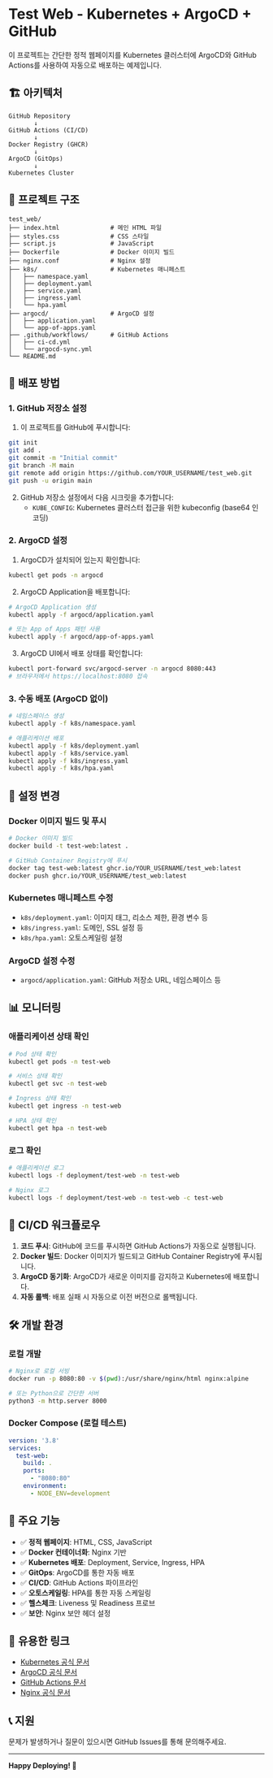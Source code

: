 # Test Web - Kubernetes + ArgoCD + GitHub

이 프로젝트는 간단한 정적 웹페이지를 Kubernetes 클러스터에 ArgoCD와 GitHub Actions를 사용하여 자동으로 배포하는 예제입니다.

## 🏗️ 아키텍처

```
GitHub Repository
       ↓
GitHub Actions (CI/CD)
       ↓
Docker Registry (GHCR)
       ↓
ArgoCD (GitOps)
       ↓
Kubernetes Cluster
```

## 📁 프로젝트 구조

```
test_web/
├── index.html              # 메인 HTML 파일
├── styles.css              # CSS 스타일
├── script.js               # JavaScript
├── Dockerfile              # Docker 이미지 빌드
├── nginx.conf              # Nginx 설정
├── k8s/                    # Kubernetes 매니페스트
│   ├── namespace.yaml
│   ├── deployment.yaml
│   ├── service.yaml
│   ├── ingress.yaml
│   └── hpa.yaml
├── argocd/                 # ArgoCD 설정
│   ├── application.yaml
│   └── app-of-apps.yaml
├── .github/workflows/      # GitHub Actions
│   ├── ci-cd.yml
│   └── argocd-sync.yml
└── README.md
```

## 🚀 배포 방법

### 1. GitHub 저장소 설정

1. 이 프로젝트를 GitHub에 푸시합니다:
```bash
git init
git add .
git commit -m "Initial commit"
git branch -M main
git remote add origin https://github.com/YOUR_USERNAME/test_web.git
git push -u origin main
```

2. GitHub 저장소 설정에서 다음 시크릿을 추가합니다:
   - `KUBE_CONFIG`: Kubernetes 클러스터 접근을 위한 kubeconfig (base64 인코딩)

### 2. ArgoCD 설정

1. ArgoCD가 설치되어 있는지 확인합니다:
```bash
kubectl get pods -n argocd
```

2. ArgoCD Application을 배포합니다:
```bash
# ArgoCD Application 생성
kubectl apply -f argocd/application.yaml

# 또는 App of Apps 패턴 사용
kubectl apply -f argocd/app-of-apps.yaml
```

3. ArgoCD UI에서 배포 상태를 확인합니다:
```bash
kubectl port-forward svc/argocd-server -n argocd 8080:443
# 브라우저에서 https://localhost:8080 접속
```

### 3. 수동 배포 (ArgoCD 없이)

```bash
# 네임스페이스 생성
kubectl apply -f k8s/namespace.yaml

# 애플리케이션 배포
kubectl apply -f k8s/deployment.yaml
kubectl apply -f k8s/service.yaml
kubectl apply -f k8s/ingress.yaml
kubectl apply -f k8s/hpa.yaml
```

## 🔧 설정 변경

### Docker 이미지 빌드 및 푸시

```bash
# Docker 이미지 빌드
docker build -t test-web:latest .

# GitHub Container Registry에 푸시
docker tag test-web:latest ghcr.io/YOUR_USERNAME/test_web:latest
docker push ghcr.io/YOUR_USERNAME/test_web:latest
```

### Kubernetes 매니페스트 수정

- `k8s/deployment.yaml`: 이미지 태그, 리소스 제한, 환경 변수 등
- `k8s/ingress.yaml`: 도메인, SSL 설정 등
- `k8s/hpa.yaml`: 오토스케일링 설정

### ArgoCD 설정 수정

- `argocd/application.yaml`: GitHub 저장소 URL, 네임스페이스 등

## 📊 모니터링

### 애플리케이션 상태 확인

```bash
# Pod 상태 확인
kubectl get pods -n test-web

# 서비스 상태 확인
kubectl get svc -n test-web

# Ingress 상태 확인
kubectl get ingress -n test-web

# HPA 상태 확인
kubectl get hpa -n test-web
```

### 로그 확인

```bash
# 애플리케이션 로그
kubectl logs -f deployment/test-web -n test-web

# Nginx 로그
kubectl logs -f deployment/test-web -n test-web -c test-web
```

## 🔄 CI/CD 워크플로우

1. **코드 푸시**: GitHub에 코드를 푸시하면 GitHub Actions가 자동으로 실행됩니다.
2. **Docker 빌드**: Docker 이미지가 빌드되고 GitHub Container Registry에 푸시됩니다.
3. **ArgoCD 동기화**: ArgoCD가 새로운 이미지를 감지하고 Kubernetes에 배포합니다.
4. **자동 롤백**: 배포 실패 시 자동으로 이전 버전으로 롤백됩니다.

## 🛠️ 개발 환경

### 로컬 개발

```bash
# Nginx로 로컬 서빙
docker run -p 8080:80 -v $(pwd):/usr/share/nginx/html nginx:alpine

# 또는 Python으로 간단한 서버
python3 -m http.server 8000
```

### Docker Compose (로컬 테스트)

```yaml
version: '3.8'
services:
  test-web:
    build: .
    ports:
      - "8080:80"
    environment:
      - NODE_ENV=development
```

## 📝 주요 기능

- ✅ **정적 웹페이지**: HTML, CSS, JavaScript
- ✅ **Docker 컨테이너화**: Nginx 기반
- ✅ **Kubernetes 배포**: Deployment, Service, Ingress, HPA
- ✅ **GitOps**: ArgoCD를 통한 자동 배포
- ✅ **CI/CD**: GitHub Actions 파이프라인
- ✅ **오토스케일링**: HPA를 통한 자동 스케일링
- ✅ **헬스체크**: Liveness 및 Readiness 프로브
- ✅ **보안**: Nginx 보안 헤더 설정

## 🔗 유용한 링크

- [Kubernetes 공식 문서](https://kubernetes.io/docs/)
- [ArgoCD 공식 문서](https://argo-cd.readthedocs.io/)
- [GitHub Actions 문서](https://docs.github.com/en/actions)
- [Nginx 공식 문서](https://nginx.org/en/docs/)

## 📞 지원

문제가 발생하거나 질문이 있으시면 GitHub Issues를 통해 문의해주세요.

---

**Happy Deploying! 🚀**
